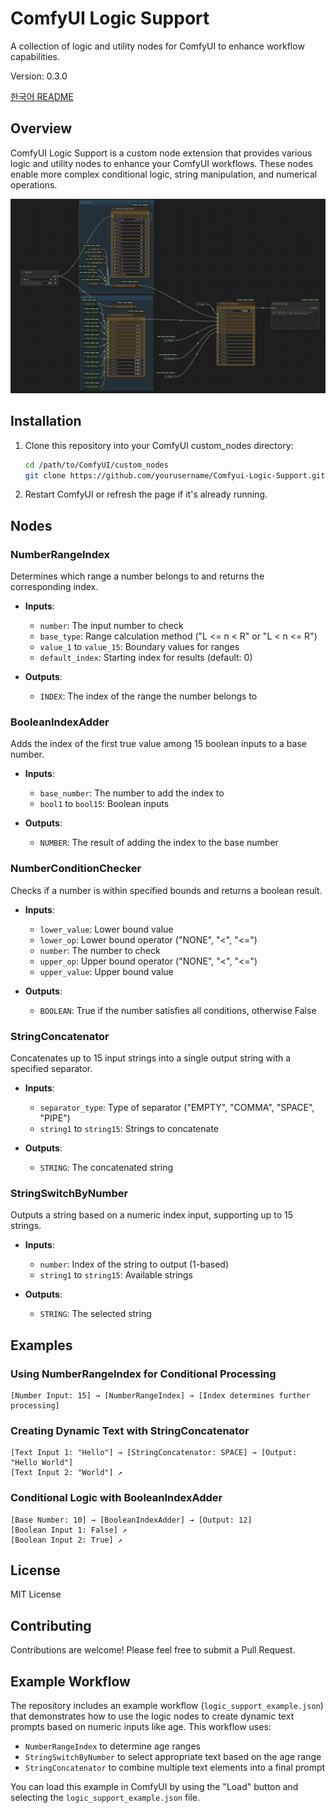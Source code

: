 # ComfyUI Logic Support

A collection of logic and utility nodes for ComfyUI to enhance workflow capabilities.

Version: 0.3.0

[한국어 README](README_ko.md)

## Overview

ComfyUI Logic Support is a custom node extension that provides various logic and utility nodes to enhance your ComfyUI workflows. These nodes enable more complex conditional logic, string manipulation, and numerical operations.

![Example Workflow](logic_support_example.png)

## Installation

1. Clone this repository into your ComfyUI custom_nodes directory:
   ```bash
   cd /path/to/ComfyUI/custom_nodes
   git clone https://github.com/yourusername/Comfyui-Logic-Support.git
   ```

2. Restart ComfyUI or refresh the page if it's already running.

## Nodes

### NumberRangeIndex

Determines which range a number belongs to and returns the corresponding index.

- **Inputs**:
  - `number`: The input number to check
  - `base_type`: Range calculation method ("L <= n < R" or "L < n <= R")
  - `value_1` to `value_15`: Boundary values for ranges
  - `default_index`: Starting index for results (default: 0)

- **Outputs**:
  - `INDEX`: The index of the range the number belongs to

### BooleanIndexAdder

Adds the index of the first true value among 15 boolean inputs to a base number.

- **Inputs**:
  - `base_number`: The number to add the index to
  - `bool1` to `bool15`: Boolean inputs
  
- **Outputs**:
  - `NUMBER`: The result of adding the index to the base number

### NumberConditionChecker

Checks if a number is within specified bounds and returns a boolean result.

- **Inputs**:
  - `lower_value`: Lower bound value
  - `lower_op`: Lower bound operator ("NONE", "<", "<=")
  - `number`: The number to check
  - `upper_op`: Upper bound operator ("NONE", "<", "<=")
  - `upper_value`: Upper bound value
  
- **Outputs**:
  - `BOOLEAN`: True if the number satisfies all conditions, otherwise False

### StringConcatenator

Concatenates up to 15 input strings into a single output string with a specified separator.

- **Inputs**:
  - `separator_type`: Type of separator ("EMPTY", "COMMA", "SPACE", "PIPE")
  - `string1` to `string15`: Strings to concatenate
  
- **Outputs**:
  - `STRING`: The concatenated string

### StringSwitchByNumber

Outputs a string based on a numeric index input, supporting up to 15 strings.

- **Inputs**:
  - `number`: Index of the string to output (1-based)
  - `string1` to `string15`: Available strings
  
- **Outputs**:
  - `STRING`: The selected string

## Examples

### Using NumberRangeIndex for Conditional Processing

```
[Number Input: 15] → [NumberRangeIndex] → [Index determines further processing]
```

### Creating Dynamic Text with StringConcatenator

```
[Text Input 1: "Hello"] → [StringConcatenator: SPACE] → [Output: "Hello World"]
[Text Input 2: "World"] ↗
```

### Conditional Logic with BooleanIndexAdder

```
[Base Number: 10] → [BooleanIndexAdder] → [Output: 12]
[Boolean Input 1: False] ↗
[Boolean Input 2: True] ↗
```

## License

MIT License

## Contributing

Contributions are welcome! Please feel free to submit a Pull Request.

## Example Workflow

The repository includes an example workflow (`logic_support_example.json`) that demonstrates how to use the logic nodes to create dynamic text prompts based on numeric inputs like age. This workflow uses:

- `NumberRangeIndex` to determine age ranges
- `StringSwitchByNumber` to select appropriate text based on the age range
- `StringConcatenator` to combine multiple text elements into a final prompt

You can load this example in ComfyUI by using the "Load" button and selecting the `logic_support_example.json` file.
